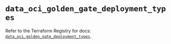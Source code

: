 # `data_oci_golden_gate_deployment_types`

Refer to the Terraform Registry for docs: [`data_oci_golden_gate_deployment_types`](https://registry.terraform.io/providers/oracle/oci/7.19.0/docs/data-sources/golden_gate_deployment_types).
